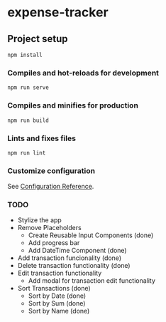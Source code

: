 # expense-tracker

## Project setup

```
npm install
```

### Compiles and hot-reloads for development

```
npm run serve
```

### Compiles and minifies for production

```
npm run build
```

### Lints and fixes files

```
npm run lint
```

### Customize configuration

See [Configuration Reference](https://cli.vuejs.org/config/).

### TODO

- Stylize the app
- Remove Placeholders
  - Create Reusable Input Components (done)
  - Add progress bar
  - Add DateTime Component (done)
- Add transaction funcionality (done)
- Delete transaction functionality (done)
- Edit transaction functionality
  - Add modal for transaction edit functionality
- Sort Transactions (done)
  - Sort by Date (done)
  - Sort by Sum (done)
  - Sort by Name (done)
